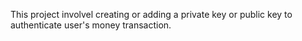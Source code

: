 This project involvel creating or adding a private key or public key to authenticate user's money transaction.
